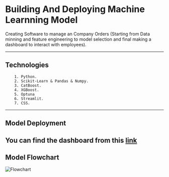 
# **Building And Deploying Machine Learnning Model**

Creating Software to manage an Company Orders (Starting from Data minning and feature engineering to model selection and final making a dashboard to interact with employees).

---------------------------

## Technologies

        1. Python.
        2. Scikit-Learn & Pandas & Numpy.
        3. CatBoost.
        4. XGBoost.
        5. Optuna
        6. Streamlit.
        7. CSS.


-------------------------------------------------------

## Model Deployment


You can find the dashboard from this [link](https://ml-carriers-ksa.streamlit.app/)
-----------------------------------------------------------------

## Model Flowchart
![Flowchart](https://github.com/AshrafAaref21/Transportation-Optimization/assets/82468597/72b580ee-5107-4deb-b959-3a9bb71b8a50)




